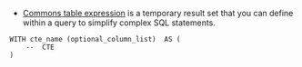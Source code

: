 - [Commons table expression](https://youtu.be/cnzka7kF5Zk?si=3JVJvtZG8GfW11pn&t=16037) is a temporary result set that you can define within a query to simplify complex SQL statements.

```
WITH cte_name (optional_column_list)  AS (
    --  CTE
)
